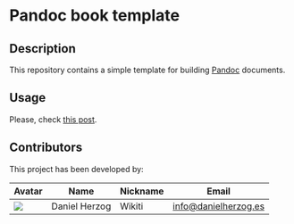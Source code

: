 # Pandoc book template

## Description

This repository contains a simple template for building [Pandoc](http://pandoc.org/) documents.

## Usage

Please, check [this post](http://blog.danielherzog.es/2017-01-15-utils-writing-a-book-in-markdown/).

## Contributors

This project has been developed by:

| Avatar | Name | Nickname | Email |
| ------ | ---- | -------- | ----- |
| ![](http://www.gravatar.com/avatar/2ae6d81e0605177ba9e17b19f54e6b6c.jpg?s=64)  | Daniel Herzog | Wikiti | [info@danielherzog.es](mailto:info@danielherzog.es)
